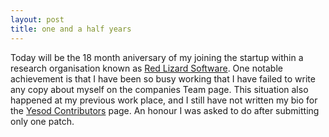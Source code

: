 ```yaml
---
layout: post
title: one and a half years
---
```


Today will be the 18 month aniversary of my joining the startup within a
research organisation known as [Red Lizard Software](http://redlizards.com/).
One notable achievement is that I have been so busy working that I have failed
to write any copy about myself on the companies Team page. This situation also
happened at my previous work place, and I still have not written my bio for the
[Yesod Contributors](http://www.yesodweb.com/page/contributors/) page. An honour
I was asked to do after submitting only one patch.


